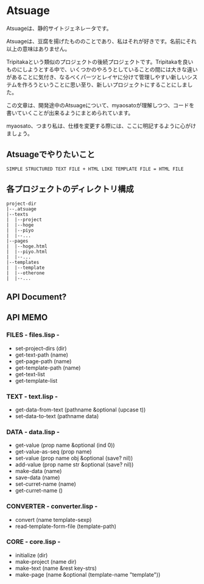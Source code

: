# Atsuage

Atsuageは、静的サイトジェネレータです。

Atsuageは、豆腐を揚げたもののことであり、私はそれが好きです。名前にそれ以上の意味はありません。

Tripitakaという類似のプロジェクトの後続プロジェクトです。Tripitakaを良いものにしようとする中で、いくつかのやろうとしていることの間には大きな違いがあることに気付き、なるべくパーツとレイヤに分けて管理しやすい新しいシステムを作ろうということに思い至り、新しいプロジェクトにすることにしました。

この文章は、開発途中のAtsuageについて、myaosatoが理解しつつ、コードを書いていくことが出来るようにまとめられています。

myaosato、つまり私は、仕様を変更する際には、ここに明記するように心がけましょう。

## Atsuageでやりたいこと

    SIMPLE STRUCTURED TEXT FILE + HTML LIKE TEMPLATE FILE = HTML FILE


## 各プロジェクトのディレクトリ構成

    project-dir
    |--.atsuage
    |--texts
    |  |--project
    |  |--hoge
    |  |--piyo
    |  |--...
    |--pages
    |  |--hoge.html
    |  |--piyo.html
    |  |--...
    |--templates
    |  |--template
    |  |--otherone
    |  |--...

## API Document?

## API MEMO

### FILES - files.lisp -

* set-project-dirs (dir)
* get-text-path (name)
* get-page-path (name)
* get-template-path (name)
* get-text-list
* get-template-list

### TEXT - text.lisp - 

* get-data-from-text (pathname &optional (upcase t))
* set-data-to-text (pathname data)

### DATA - data.lisp - 

* get-value (prop name &optional (ind 0))
* get-value-as-seq (prop name)
* set-value (prop name obj &optional (save? nil))
* add-value (prop name str &optional (save? nil))
* make-data (name)
* save-data (name)
* set-curret-name (name)
* get-curret-name ()

### CONVERTER - converter.lisp -

* convert (name template-sexp)
* read-template-form-file (template-path)

### CORE - core.lisp -

* initialize (dir)
* make-project (name dir)
* make-text (name &rest key-strs)
* make-page (name &optional (template-name "template"))

